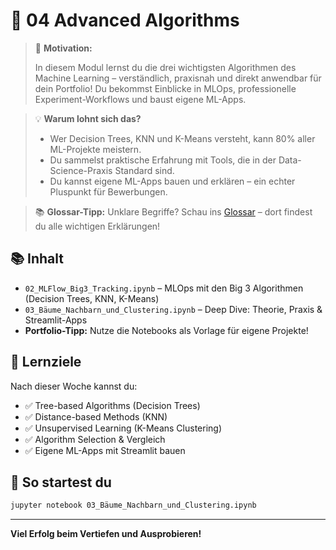 
# 🌳 04 Advanced Algorithms

> 🚀 **Motivation:**
>
> In diesem Modul lernst du die drei wichtigsten Algorithmen des Machine Learning – verständlich, praxisnah und direkt anwendbar für dein Portfolio! Du bekommst Einblicke in MLOps, professionelle Experiment-Workflows und baust eigene ML-Apps.

> 💡 **Warum lohnt sich das?**
> - Wer Decision Trees, KNN und K-Means versteht, kann 80% aller ML-Projekte meistern.
> - Du sammelst praktische Erfahrung mit Tools, die in der Data-Science-Praxis Standard sind.
> - Du kannst eigene ML-Apps bauen und erklären – ein echter Pluspunkt für Bewerbungen.

> 📚 **Glossar-Tipp:** Unklare Begriffe? Schau ins [Glossar](../01_Python_Grundlagen/02_Glossar_Alle_Begriffe_erklärt.ipynb) – dort findest du alle wichtigen Erklärungen!

## 📚 Inhalt

- `02_MLFlow_Big3_Tracking.ipynb` – MLOps mit den Big 3 Algorithmen (Decision Trees, KNN, K-Means)
- `03_Bäume_Nachbarn_und_Clustering.ipynb` – Deep Dive: Theorie, Praxis & Streamlit-Apps
- **Portfolio-Tipp:** Nutze die Notebooks als Vorlage für eigene Projekte!

## 🎯 Lernziele

Nach dieser Woche kannst du:
- ✅ Tree-based Algorithms (Decision Trees)
- ✅ Distance-based Methods (KNN)
- ✅ Unsupervised Learning (K-Means Clustering)
- ✅ Algorithm Selection & Vergleich
- ✅ Eigene ML-Apps mit Streamlit bauen

## 🚀 So startest du

```bash
jupyter notebook 03_Bäume_Nachbarn_und_Clustering.ipynb
```

---

**Viel Erfolg beim Vertiefen und Ausprobieren!**
